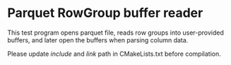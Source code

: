# Parquet RowGroup buffer reader

This test program opens parquet file, reads row groups into user-provided buffers, and later open the buffers when parsing column data.

Please update *include* and *link* path in CMakeLists.txt before compilation.
